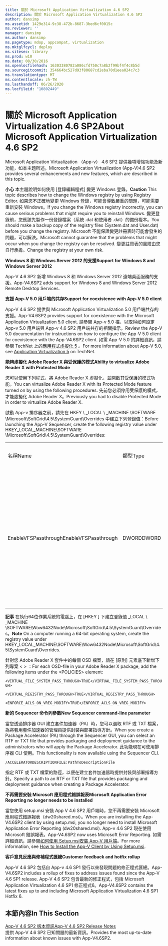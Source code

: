 ```yaml
---
title: 關於 Microsoft Application Virtualization 4.6 SP2
description: 關於 Microsoft Application Virtualization 4.6 SP2
author: dansimp
ms.assetid: 1429e314-9c38-472b-8687-3bed6cf0015c
ms.reviewer: ''
manager: dansimp
ms.author: dansimp
ms.pagetype: mdop, appcompat, virtualization
ms.mktglfcycl: deploy
ms.sitesec: library
ms.prod: w10
ms.date: 08/30/2016
ms.openlocfilehash: 16303380782a086cfd750c7a8b2f99bf4f4c8b5d
ms.sourcegitcommit: 354664bc527d93f80687cd2eba70d1eea024c7c3
ms.translationtype: MT
ms.contentlocale: zh-TW
ms.lasthandoff: 06/26/2020
ms.locfileid: "10802449"
---
```

# <span data-ttu-id="ad2fb-103">關於 Microsoft Application Virtualization 4.6 SP2</span><span class="sxs-lookup"><span data-stu-id="ad2fb-103">About Microsoft Application Virtualization 4.6 SP2</span></span>


<span data-ttu-id="ad2fb-104">Microsoft Application Virtualization （App-v） 4.6 SP2 提供幾項增強功能及新功能，如本主題所述。</span><span class="sxs-lookup"><span data-stu-id="ad2fb-104">Microsoft Application Virtualization (App-V)4.6 SP2 provides several enhancements and new features, which are described in this topic.</span></span>

<span data-ttu-id="ad2fb-105">**小心** 本主題說明如何使用 [登錄編輯程式] 變更 Windows 登錄。</span><span class="sxs-lookup"><span data-stu-id="ad2fb-105">**Caution** This topic describes how to change the Windows registry by using Registry Editor.</span></span> <span data-ttu-id="ad2fb-106">如果您不正確地變更 Windows 登錄，可能會導致嚴重的問題，可能需要重新安裝 Windows。</span><span class="sxs-lookup"><span data-stu-id="ad2fb-106">If you change the Windows registry incorrectly, you can cause serious problems that might require you to reinstall Windows.</span></span> <span data-ttu-id="ad2fb-107">變更登錄前，您應該先製作一份登錄檔案（系統 .dat 和使用者 .dat）的備份複本。</span><span class="sxs-lookup"><span data-stu-id="ad2fb-107">You should make a backup copy of the registry files (System.dat and User.dat) before you change the registry.</span></span> <span data-ttu-id="ad2fb-108">Microsoft 不能保證變更註冊表時可能會發生的問題，可以解決。</span><span class="sxs-lookup"><span data-stu-id="ad2fb-108">Microsoft cannot guarantee that the problems that might occur when you change the registry can be resolved.</span></span> <span data-ttu-id="ad2fb-109">變更註冊表的風險由您自行承擔。</span><span class="sxs-lookup"><span data-stu-id="ad2fb-109">Change the registry at your own risk.</span></span>

 

**<span data-ttu-id="ad2fb-110">Windows 8 和 Windows Server 2012 的支援</span><span class="sxs-lookup"><span data-stu-id="ad2fb-110">Support for Windows 8 and Windows Server 2012</span></span>**

<span data-ttu-id="ad2fb-111">App-V 4.6 SP2 新增 Windows 8 和 Windows Server 2012 遠端桌面服務的支援。</span><span class="sxs-lookup"><span data-stu-id="ad2fb-111">App-V4.6SP2 adds support for Windows 8 and Windows Server 2012 Remote Desktop Services.</span></span>

**<span data-ttu-id="ad2fb-112">支援 App-V 5.0 用戶端的共存</span><span class="sxs-lookup"><span data-stu-id="ad2fb-112">Support for coexistence with App-V 5.0 client</span></span>**

<span data-ttu-id="ad2fb-113">App-V 4.6 SP2 提供與 Microsoft Application Virtualization 5.0 用戶端共存的支援。</span><span class="sxs-lookup"><span data-stu-id="ad2fb-113">App-V4.6SP2 provides support for coexistence with the Microsoft Application Virtualization 5.0 client.</span></span> <span data-ttu-id="ad2fb-114">請參閱 App-v 5.0 檔，以取得如何設定 App-v 5.0 用戶端與 App-v 4.6 SP2 用戶端共存的相關指示。</span><span class="sxs-lookup"><span data-stu-id="ad2fb-114">Review the App-V 5.0 documentation for instructions on how to configure the App-V 5.0 client for coexistence with the App-V4.6SP2 client.</span></span> <span data-ttu-id="ad2fb-115">如需 App-V 5.0 的詳細資訊，請參閱 TechNet 上的[應用程式虛擬化 5](https://go.microsoft.com/fwlink/?LinkId=267599) 。</span><span class="sxs-lookup"><span data-stu-id="ad2fb-115">For more information about App-V 5.0, see [Application Virtualization 5](https://go.microsoft.com/fwlink/?LinkId=267599) on TechNet.</span></span>

**<span data-ttu-id="ad2fb-116">能夠虛擬化 Adobe Reader X 與受保護的模式</span><span class="sxs-lookup"><span data-stu-id="ad2fb-116">Ability to virtualize Adobe Reader X with Protected Mode</span></span>**

<span data-ttu-id="ad2fb-117">您可以使用下列程式，將 Adobe Reader X 虛擬化，並開啟其受保護的模式功能。</span><span class="sxs-lookup"><span data-stu-id="ad2fb-117">You can virtualize Adobe Reader X with its Protected Mode feature turned on by using the following procedures.</span></span> <span data-ttu-id="ad2fb-118">先前您必須停用受保護的模式，才能虛擬化 Adobe Reader X。</span><span class="sxs-lookup"><span data-stu-id="ad2fb-118">Previously you had to disable Protected Mode in order to virtualize Adobe Reader X.</span></span>

<span data-ttu-id="ad2fb-119">啟動 App-v 排序器之前，請先在 HKEY \ _LOCAL \ _MACHINE \\SOFTWARE \\Microsoft\\SoftGrid\\4.5\\SystemGuard\\Overrides 中建立下列登錄值：</span><span class="sxs-lookup"><span data-stu-id="ad2fb-119">Before launching the App-V Sequencer, create the following registry value under HKEY\_LOCAL\_MACHINE\\SOFTWARE \\Microsoft\\SoftGrid\\4.5\\SystemGuard\\Overrides:</span></span>

<table>
<colgroup>
<col width="25%" />
<col width="25%" />
<col width="25%" />
<col width="25%" />
</colgroup>
<tbody>
<tr class="odd">
<td align="left"><p><span data-ttu-id="ad2fb-120">名稱</span><span class="sxs-lookup"><span data-stu-id="ad2fb-120">Name</span></span></p></td>
<td align="left"><p><span data-ttu-id="ad2fb-121">類型</span><span class="sxs-lookup"><span data-stu-id="ad2fb-121">Type</span></span></p></td>
<td align="left"><p><span data-ttu-id="ad2fb-122">資料</span><span class="sxs-lookup"><span data-stu-id="ad2fb-122">Data</span></span></p></td>
<td align="left"><p><span data-ttu-id="ad2fb-123">描述</span><span class="sxs-lookup"><span data-stu-id="ad2fb-123">Description</span></span></p></td>
</tr>
<tr class="even">
<td align="left"><p><span data-ttu-id="ad2fb-124">EnableVFSPassthrough</span><span class="sxs-lookup"><span data-stu-id="ad2fb-124">EnableVFSPassthrough</span></span></p></td>
<td align="left"><p><span data-ttu-id="ad2fb-125">DWORD</span><span class="sxs-lookup"><span data-stu-id="ad2fb-125">DWORD</span></span></p></td>
<td align="left"><p><span data-ttu-id="ad2fb-126">sr-1</span><span class="sxs-lookup"><span data-stu-id="ad2fb-126">1</span></span></p></td>
<td align="left"><p><span data-ttu-id="ad2fb-127">將此值設定為 <strong> 1， </strong> 即可在啟動階段中，以 [受保護模式] 啟動 Adobe Reader X。</span><span class="sxs-lookup"><span data-stu-id="ad2fb-127">Set this value to <strong>1</strong> in order to start Adobe Reader X in Protected Mode during the launch phase.</span></span></p></td>
</tr>
</tbody>
</table>

 

<span data-ttu-id="ad2fb-128">**記事** 在執行64位作業系統的電腦上，在 [HKEY \] 下建立登錄值 _LOCAL \ _MACHINE \\SOFTWARE\\Wow6432Node\\Microsoft\\SoftGrid\\4.5\\SystemGuard\\Overrides。</span><span class="sxs-lookup"><span data-stu-id="ad2fb-128">**Note** On a computer running a 64-bit operating system, create the registry value under HKEY\_LOCAL\_MACHINE\\SOFTWARE\\Wow6432Node\\Microsoft\\SoftGrid\\4.5\\SystemGuard\\Overrides.</span></span>

 

<span data-ttu-id="ad2fb-129">針對您 Adobe Reader X 套件中的每個 OSD 檔案，請在 [原則] 元素底下新增下列專案 &lt; &gt; ：</span><span class="sxs-lookup"><span data-stu-id="ad2fb-129">For each OSD-file in your Adobe Reader X package, add the following items under the &lt;POLICIES&gt; element:</span></span>

`<VIRTUAL_FILE_SYSTEM_PASS_THROUGH>TRUE</VIRTUAL_FILE_SYSTEM_PASS_THROUGH>`

`<VIRTUAL_REGISTRY_PASS_THROUGH>TRUE</VIRTUAL_REGISTRY_PASS_THROUGH>`

`<ENFORCE_ACLS_ON_VREG_MODIFY>TRUE</ENFORCE_ACLS_ON_VREG_MODIFY>`

**<span data-ttu-id="ad2fb-130">新的 Sequencer 命令列參數</span><span class="sxs-lookup"><span data-stu-id="ad2fb-130">New Sequencer command-line parameter</span></span>**

<span data-ttu-id="ad2fb-131">當您透過排序器 GUI 建立套件加速器（PA）時，您可以選取 RTF 或 TXT 檔案，為將套用套件加速器的管理員提供封裝與部署指導方針。</span><span class="sxs-lookup"><span data-stu-id="ad2fb-131">When you create a Package Accelerator (PA) through the Sequencer GUI, you can select an RTF or TXT file that provides packaging and deployment guidance to the administrators who will apply the Package Accelerator.</span></span> <span data-ttu-id="ad2fb-132">此功能現在可使用排序器 CLI 使用。</span><span class="sxs-lookup"><span data-stu-id="ad2fb-132">This functionality is now available using the Sequencer CLI.</span></span>

`/ACCELERATORDESCRIPTIONFILE:PathToDescriptionFile`

<span data-ttu-id="ad2fb-133">指定 RTF 或 TXT 檔案的路徑，以便在建立套件加速器時提供封裝與部署指導方針。</span><span class="sxs-lookup"><span data-stu-id="ad2fb-133">Specify a path to an RTF or TXT file that provides packaging and deployment guidance when creating a Package Accelerator.</span></span>

**<span data-ttu-id="ad2fb-134">不再需要安裝 Microsoft 應用程式錯誤報表</span><span class="sxs-lookup"><span data-stu-id="ad2fb-134">Microsoft Application Error Reporting no longer needs to be installed</span></span>**

<span data-ttu-id="ad2fb-135">當您使用 setup.msi 安裝 App V 4.6 SP2 用戶端時，您不再需要安裝 Microsoft 應用程式錯誤報表（dw20shared.msi）。</span><span class="sxs-lookup"><span data-stu-id="ad2fb-135">When you are installing the App-V4.6SP2 client by using setup.msi, you no longer need to install Microsoft Application Error Reporting (dw20shared.msi).</span></span> <span data-ttu-id="ad2fb-136">App-v 4.6 SP2 現在使用 Microsoft 錯誤報表。</span><span class="sxs-lookup"><span data-stu-id="ad2fb-136">App-V4.6SP2 now uses Microsoft Error Reporting.</span></span> <span data-ttu-id="ad2fb-137">如需詳細資訊，請參閱[如何使用 Setup.msi安裝 App-V 用戶端](https://go.microsoft.com/fwlink/?LinkId=267237)。</span><span class="sxs-lookup"><span data-stu-id="ad2fb-137">For more information, see [How to Install the App-V Client by Using Setup.msi](https://go.microsoft.com/fwlink/?LinkId=267237).</span></span>

**<span data-ttu-id="ad2fb-138">客戶意見反應與修補程式匯總</span><span class="sxs-lookup"><span data-stu-id="ad2fb-138">Customer feedback and hotfix rollup</span></span>**

<span data-ttu-id="ad2fb-139">App-V 4.6 SP2 包括自 App-v 4.6 SP1 發行以來發現問題的修正程式匯總。</span><span class="sxs-lookup"><span data-stu-id="ad2fb-139">App-V4.6SP2 includes a rollup of fixes to address issues found since the App-V 4.6 SP1 release.</span></span> <span data-ttu-id="ad2fb-140">App-V 4.6 SP2 包含最新的修正程式，包括 Microsoft Application Virtualization 4.6 SP1 修正程式6。</span><span class="sxs-lookup"><span data-stu-id="ad2fb-140">App-V4.6SP2 contains the latest fixes up to and including Microsoft Application Virtualization 4.6 SP1 Hotfix 6.</span></span>

## <span data-ttu-id="ad2fb-141">本節內容</span><span class="sxs-lookup"><span data-stu-id="ad2fb-141">In This Section</span></span>


<a href="" id="app-v-4-6-sp2-release-notes"></a>[<span data-ttu-id="ad2fb-142">App-V 4.6 SP2 版本資訊</span><span class="sxs-lookup"><span data-stu-id="ad2fb-142">App-V 4.6 SP2 Release Notes</span></span>](https://go.microsoft.com/fwlink/?LinkId=267600)  
<span data-ttu-id="ad2fb-143">提供 App-V 4.6 SP2 已知問題的最新資訊。</span><span class="sxs-lookup"><span data-stu-id="ad2fb-143">Provides the most up-to-date information about known issues with App-V4.6SP2.</span></span>

 

 





